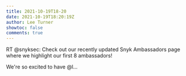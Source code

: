 ```yaml
---
title: 2021-10-19T18-20
date: 2021-10-19T18:20:19Z
author: Lee Turner
showtoc: false
comments: true
---
```


RT @snyksec: Check out our recently updated Snyk Ambassadors page where we highlight our first 8 ambassadors! 

We're so excited to have @l…

